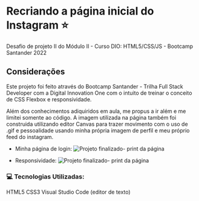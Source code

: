 # Recriando a página inicial do Instagram :star:

Desafio de projeto II do Módulo II - Curso DIO: HTML5/CSS/JS - Bootcamp Santander 2022

## Considerações
Este projeto foi feito através do Bootcamp Santander - Trilha Full Stack Developer com a Digital Innovation One com o intuito de treinar o conceito de CSS Flexbox e responsividade.

Além dos conhecimentos adiquiridos em aula, me propus a ir além e me limitei somente ao código. A imagem utilizada na página também foi construida utilizando editor Canvas para trazer movimento com o uso de .gif e pessoalidade usando minha própria imagem de perfil e meu próprio feed do instagram.

* Minha página de login:
![Projeto finalizado- print da página](https://user-images.githubusercontent.com/74005813/172282852-0be25b9e-9c48-40da-8c47-658ac6de0051.jpg)

* Responsividade:
![Projeto finalizado- print da página](https://user-images.githubusercontent.com/74005813/172282852-0be25b9e-9c48-40da-8c47-658ac6de0051.jpg)

### 💻 Tecnologias Utilizadas:

HTML5
CSS3
Visual Studio Code (editor de texto)
